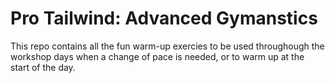 # Pro Tailwind: Advanced Gymanstics

This repo contains all the fun warm-up exercies to be used throughough the workshop days when a change of pace is needed, or to warm up at the start of the day.
